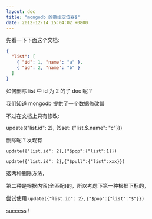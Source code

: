 ```yaml
---
layout: doc
title: "mongodb 的数组定位器$"
date: 2012-12-14 15:04:02 +0800
---
```


先看一下下面这个文档:

```json
{
  "list": [
    { "id": 1, "name": "a" },
    { "id": 2, "name": "b" }
  ]
}
```

如何删除 list 中 id 为 2 的子 doc 呢？

我们知道 mongodb 提供了一个数据修改器

不过在文档上只有修改:

update({"list.id": 2}, {$set: {"list.$.name": "c"}})

删除呢？发现有

`update({"list.id": 2},{"$pop":{"list":1}})`

`update({"list.id": 2},{"$pull":{"list":xxx}})`

这两种删除方法，

第二种是根据内容(全匹配)的，所以考虑下第一种根据下标的，

尝试使用 `update({"list.id": 2},{"$pop":{"list":"$"}})`

success！
